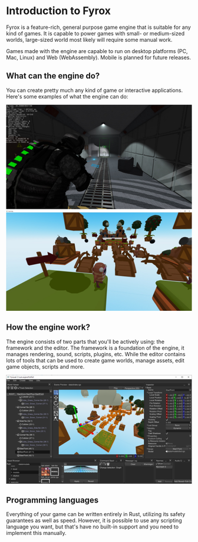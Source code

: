 # Introduction to Fyrox

Fyrox is a feature-rich, general purpose game engine that is suitable for any kind of games. It is capable to power
games with small- or medium-sized worlds, large-sized world most likely will require some manual work. 

Games made with the engine are capable to run on desktop platforms (PC, Mac, Linux) and Web (WebAssembly). Mobile is
planned for future releases.

## What can the engine do?

You can create pretty much any kind of game or interactive applications. Here's some examples of what the engine can 
do:

![Station Iapetus](game_example1.jpg)
![Fish Folly](game_example2.jpg)

## How the engine work?

The engine consists of two parts that you'll be actively using: the framework and the editor. The framework is a 
foundation of the engine, it manages rendering, sound, scripts, plugins, etc. While the editor contains lots of tools 
that can be used to create game worlds, manage assets, edit game objects, scripts and more.

![Fish Folly](editor.png)

## Programming languages

Everything of your game can be written entirely in Rust, utilizing its safety guarantees as well as speed. However, it
is possible to use any scripting language you want, but that's have no built-in support and you need to implement this
manually.